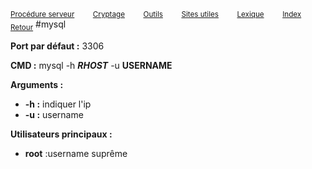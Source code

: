 <sub>[Procédure serveur](server_procedure.md)&nbsp; &nbsp; &nbsp; &nbsp; &nbsp;[Cryptage](cryptage.md)&nbsp; &nbsp; &nbsp; &nbsp; &nbsp;[Outils](tools.md)&nbsp; &nbsp; &nbsp; &nbsp; &nbsp;[Sites utiles](useful_website.md)&nbsp; &nbsp; &nbsp; &nbsp; &nbsp;[Lexique](lexique.md)&nbsp; &nbsp; &nbsp; &nbsp; &nbsp;[Index](index.md)</sub>
<sub>[Retour](server_procedure.md)</sub>
#mysql

**Port par défaut :** 3306



**CMD :** mysql -h ***RHOST*** -u **USERNAME**

**Arguments :**
- **-h :** indiquer l'ip
- **-u :** username




**Utilisateurs principaux :**
- **root** :username suprême

